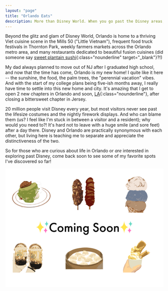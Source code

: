 ```yaml
---
layout: "page"
title: "Orlando Eats"
description: More than Disney World. When you go past the Disney areas, head to all the many districts of this huge city! On the exterior, you see huge corporations and chain restaurants, but there are many amazing small businesses in this city too.
---
```

Beyond the glitz and glam of Disney World, Orlando is home to a thriving Viet cuisine scene in the Mills 50 ("Little Vietnam"), frequent food truck festivals in Thornton Park, weekly farmers markets across the Orlando metro area, and many restaurants dedicated to beautiful fusion cuisines (did someone say [sweet plantain sushi](https://www.instagram.com/maguro.pr/){:class="nounderline" target="_blank"}?!)

My dad always planned to move out of NJ after I graduated high school, and now that the time has come, Orlando is my new home! I quite like it here -- the sunshine, the food, the palm trees, the "perennial vacation" vibes. And with the start of my college plans being five-ish months away, I really have time to settle into this new home and city. It's amazing that I get to open 2 new chapters in Orlando and soon, [LA](/losangeleseats){:class="nounderline"}, after closing a bittersweet chapter in Jersey. 

20 million people visit Disney every year, but most visitors never see past the lifesize costumes and the nightly firework displays. And who can blame them (us? I feel like I'm stuck in between a visitor and a resident); why would you need to?! It's hard not to leave with a huge smile (and sore feet) after a day there. Disney and Orlando are practically synonymous with each other, but living here is teaching me to separate and appreciate the distinctiveness of the two. 

So for those who are curious about life in Orlando or *are* interested in exploring past Disney, come back soon to see some of my favorite spots I've discovered so far!

<img src="/assets/images/comingsoonvectorart.png" class="image">